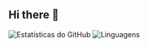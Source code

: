 ## Hi there 👋

![Estatísticas do GitHub](http://github-profile-summary-cards.vercel.app/api/cards/profile-details?username=Th4V1kz&theme=zenburn)
![Linguagens](http://github-profile-summary-cards.vercel.app/api/cards/most-commit-language?username=Th4V1kz&theme=zenburn)
